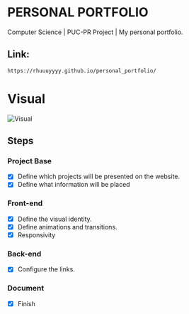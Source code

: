 # PERSONAL PORTFOLIO

Computer Science | PUC-PR
Project | My personal portfolio.


## Link: 
```
https://rhuuuyyyy.github.io/personal_portfolio/
```

# Visual
<img src="" alt="Visual">

## Steps

### Project Base 

- [x] Define which projects will be presented on the website.
- [x] Define what information will be placed

### Front-end 

- [x] Define the visual identity.
- [x] Define animations and transitions.
- [x] Responsivity

### Back-end 

- [x] Configure the links.

### Document 

- [x] Finish 
